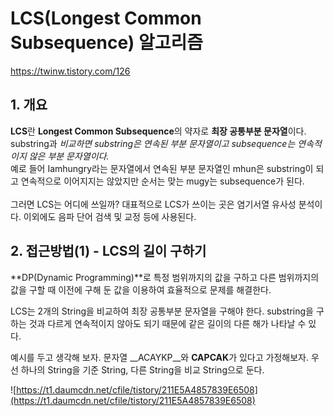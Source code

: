 # LCS(Longest Common Subsequence) 알고리즘
https://twinw.tistory.com/126
## 1. 개요
**LCS**란 **Longest Common Subsequence**의 약자로 **최장 공통부분 문자열**이다.  
substring과 *비교하면 substring은 연속된 부분 문자열이고 subsequence는 연속적이지 않은 부분 문자열이다.*  
예로 들어 Iamhungry라는 문자열에서 연속된 부분 문자열인 mhun은 substring이 되고 연속적으로 이어지지는 않았지만 순서는 맞는 mugy는 subsequence가 된다.</br></br>
그러면 LCS는 어디에 쓰일까? 대표적으로 LCS가 쓰이는 곳은 염기서열 유사성 분석이다. 이외에도 음파 단어 검색 및 교정 등에 사용된다.

## 2. 접근방법(1) - LCS의 길이 구하기
**DP(Dynamic Programming)**로 특정 범위까지의 값을 구하고 다른 범위까지의 값을 구할 때 이전에 구해 둔 값을 이용하여 효율적으로 문제를 해결한다.  
  
LCS는 2개의 String을 비교하여 최장 공통부분 문자열을 구해야 한다. substring을 구하는 것과 다르게 연속적이지 않아도 되기 때문에 같은 길이의 다른 해가 나타날 수 있다.  
  
예시를 두고 생각해 보자. 문자열 __ACAYKP__와 **CAPCAK**가 있다고 가정해보자.
우선 하나의 String을 기준 String, 다른 String을 비교 String으로 둔다.

![https://t1.daumcdn.net/cfile/tistory/211E5A4857839E6508](https://t1.daumcdn.net/cfile/tistory/211E5A4857839E6508)

